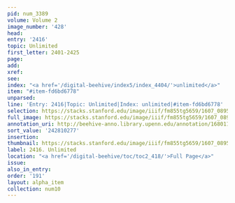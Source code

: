 ```yaml
---
pid: num_3389
volume: Volume 2
image_number: '428'
head:
entry: '2416'
topic: Unlimited
first_letter: 2401-2425
page:
add:
xref:
see:
index: "<a href='/digital-beehive/index5/index_4404/'>unlimited</a>"
item: "#item-fd6bd6778"
unparsed:
line: 'Entry: 2416|Topic: Unlimited|Index: unlimited|#item-fd6bd6778'
selection: https://stacks.stanford.edu/image/iiif/fm855tg5659/1607_0895/762,277,2146,143/full/0/default.jpg
full_image: https://stacks.stanford.edu/image/iiif/fm855tg5659/1607_0895/full/full/0/default.jpg
annotation_uri: http://beehive-anno.library.upenn.edu/annotation/1680111239670
sort_value: '242810277'
insertion:
thumbnail: https://stacks.stanford.edu/image/iiif/fm855tg5659/1607_0895/762,277,600,180/250,/0/default.jpg
label: 2416. Unlimited
location: "<a href='/digital-beehive/toc/toc2_418/'>Full Page</a>"
issue:
also_in_entry:
order: '191'
layout: alpha_item
collection: num10
---
```

